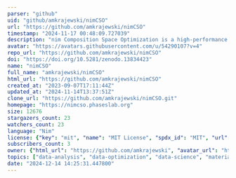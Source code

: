 ```yaml
---
parser: "github"
uid: "github/amkrajewski/nimCSO"
url: "https://github.com/amkrajewski/nimCSO"
timestamp: "2024-11-17 00:48:09.727039"
description: "nim Composition Space Optimization is a high-performance tool leveraging metaprogramming to implement several methods for selecting components (data dimensions) in compositional datasets, as to optimize the data availability and density for applications such as machine learning."
avatar: "https://avatars.githubusercontent.com/u/54290107?v=4"
repo_url: "https://github.com/amkrajewski/nimCSO"
doi: "https://doi.org/10.5281/zenodo.13834423"
name: "nimCSO"
full_name: "amkrajewski/nimCSO"
html_url: "https://github.com/amkrajewski/nimCSO"
created_at: "2023-09-07T17:11:44Z"
updated_at: "2024-11-14T13:37:51Z"
clone_url: "https://github.com/amkrajewski/nimCSO.git"
homepage: "https://nimcso.phaseslab.org"
size: 12676
stargazers_count: 23
watchers_count: 23
language: "Nim"
license: {"key": "mit", "name": "MIT License", "spdx_id": "MIT", "url": "https://api.github.com/licenses/mit", "node_id": "MDc6TGljZW5zZTEz"}
subscribers_count: 3
owner: {"html_url": "https://github.com/amkrajewski", "avatar_url": "https://avatars.githubusercontent.com/u/54290107?v=4", "login": "amkrajewski", "type": "User"}
topics: ["data-analysis", "data-optimization", "data-science", "materials-informatics", "metaprogramming", "nim", "nim-lang"]
date: "2024-12-14 14:25:31.447800"
---
```

